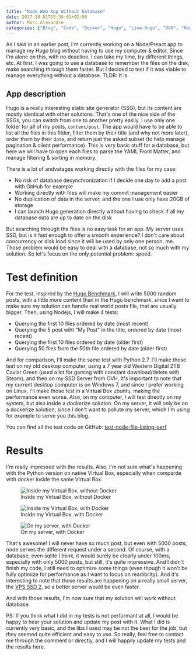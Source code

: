 ```yaml
---
title: "Node Web App Without Database"
date: 2017-10-01T15:39:01+02:00
author: Marc Alexandre
categories: ["Blog", "Code", "Docker", "Hugo", "Live-Hugo", "OVH", "Node", "Python"]
---
```


As I said in an earlier post, I'm currently working on a Node/Preact app to manage my Hugo blog without having to use my computer & editor. Since I'm alone on this, with no deadline, I can take my time, try different things, etc. At first, I was going to use a database to remember the files on the disk, make searching through them faster. But I decided to test if it was viable to manage everything without a database. TLDR: It is.

<!-- more -->

## App description

Hugo is a really interesting static site generator (SSG), but its content are mostly identical with other solutions. That's one of the nice side of the SSGs, you can switch from one to another pretty easily. I use only one folder for all of my posts, `content/post`. The app would have to be able to list all the files in this filder, filter them by their title (and why not more later), order them by their `date`, and return just the asked subset (to help manage pagination & client performance). This is very basic stuff for a database, but here we will have to open each files to parse the YAML Front Matter, and manage filtering & sorting in memory.

There is a lot of andvatages working directly with the files for my case:

- No risk of database desynchronization if I decide one day to add a post with GitHub for example
- Working directly with files will make my commit management easier
- No duplication of data in the server, and the one I use only have 20GB of storage
- I can launch Hugo generation directly without having to check if all my database data are up to date on the disk

But searching through the files is no easy task for an app. My server uses SSD, but is it fast enough to offer a smooth experience? I don't care about concurrency or disk load since it will be used by only one person, me. Those problem would be easy to deal with a database, not so much with my solution. So let's focus on the only potential problem: speed.

# Test definition

For the test, inspired by the [Hugo Benchmark](https://www.youtube.com/watch?v=CdiDYZ51a2o), I will write 5000 random posts, with a little more content than in the Hugo benchmark, since I want to make sure my solution can handle real world posts file, that are usually bigger. Then, using Nodejs, I will make 4 tests:

- Querying the first 10 files ordered by date (most recent)
- Querying the 5 post wiht "My Post" in the title, ordered by date (most recent)
- Querying the first 10 files ordered by date (older first)
- Querying 50 files from the 50th file ordered by date (older first)

And for comparison, I'll make the same test with Python 2.7. I'll make those test on my old desktop computer, using a 7 year old Western Digital 2TB Caviar Green (used a lot for gaming with constant download/delete with Steam), and then on my SSD Server from OVH. It's important to note that my current desktop computer is on Windows 7, and since I prefer working on Linux, I'll make those test in a Virtual Box ubuntu, making the performance even worse. Also, on my computer, I will test directly on my system, but also inside a dockerize solution. On my server, it will only be on a dockerize solution, since I don't want to pollute my server, which I'm using for example to serve you this blog.

You can find all the test code on GitHub: [test-node-file-listing-perf](https://github.com/malexandre/test-node-file-listing-perf)

# Results

I'm really impressed with the results. Also, I'm not sure what's happening with the Python version on native Virtual Box, especially when comparde with docker inside the same Virtual Box.

<figure>
    <img src="/img/node-web-app-without-database/old-hdd-direct.png" alt="Inside my Virtual Box, without Docker">
    <figcaption>Inside my Virtual Box, without Docker</figcaption>
</figure>

<figure>
    <img src="/img/node-web-app-without-database/old-hdd-docker.png" alt="Inside my Virtual Box, with Docker">
    <figcaption>Inside my Virtual Box, with Docker</figcaption>
</figure>

<figure>
    <img src="/img/node-web-app-without-database/live-server-docker.png" alt="On my server, with Docker">
    <figcaption>On my server, with Docker</figcaption>
</figure>

That's awesome! I will never have so much post, but even with 5000 posts, node serves the different request under a second. Of course, with a database, even sqlite I think, it would surely be clearly under 100ms, especially with only 5000 posts, but still, it's quite impressive. And I didn't finish my code, I still need to optimize some things (even though it won't be fully optimize for performance as I want to focus on readibility). And it's interesting to note that those results are happening on a really small server, the [VPS SSD 2](https://www.ovh.com/us/vps/vps-ssd.xml), so a better server would be even faster.

And with those results, I'm now sure that my solution will work without database.

PS: If you think what I did in my tests is not performant at all, I would be happy to hear your solution and update my post with it. What I did is currently very basic, and the libs I used may be not the best for the job, but they seemed quite efficient and easy to use. So really, feel free to contact me through the comment or directly, and I will happily update my tests and the results here.
